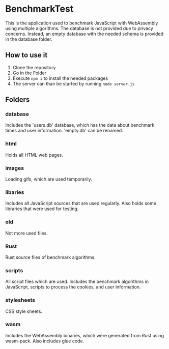 # BenchmarkTest
This is the application used to benchmark JavaScript with WebAssembly using multiple algorithms. The database is not provided due to privacy concerns. 
Instead, an empty database with the needed schema is provided in the database folder.

## How to use it

1. Clone the repository
2. Go in the Folder
3. Execute `npm i` to install the needed packages
4. The server can than be started by running `node server.js`

## Folders

### database

Includes the 'users.db' database, which has the data about benchmark times and user information. 'empty.db' can be renamed.

### html

Holds all HTML web pages.

### images

Loading gifs, which are used temporarily.

### libaries

Includes all JavaScript sources that are used regularly. Also holds some libraries that were used for testing.

### old

Not more used files.

### Rust

Rust source files of benchmark algorithms.

### scripts

All script files which are used. Includes the benchmark algorithms in JavaScript, scripts to process the cookies, and user information.

### stylesheets

CSS style sheets.

### wasm

Includes the WebAssembly binaries, which were generated from Rust using wasm-pack. Also includes glue code.
